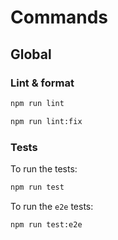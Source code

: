 # Commands

## Global

### Lint & format

```bash
npm run lint
```

```bash
npm run lint:fix
```

### Tests

To run the tests:

```bash
npm run test
```

To run the `e2e` tests:

```bash
npm run test:e2e
```
